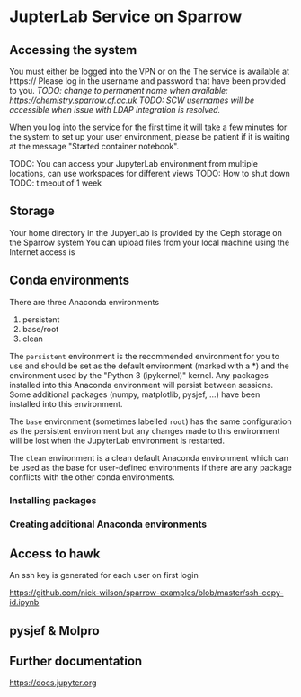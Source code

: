 # JupterLab Service on Sparrow

## Accessing the system

You must either be logged into the VPN or on the 
The service is available at
https://
Please log in the username and password that have been provided to you.
*TODO: change to permanent name when available: https://chemistry.sparrow.cf.ac.uk*
*TODO: SCW usernames will be accessible when issue with LDAP integration is resolved.*

When you log into the service for the first time it will take a few minutes for the system to set up your user environment, please be patient if it is waiting at the message "Started container notebook".

TODO: You can access your JupyterLab environment from multiple locations, can use workspaces for different views
TODO: How to shut down
TODO: timeout of 1 week

## Storage
Your home directory in the JupyerLab is provided by the Ceph storage on the Sparrow system
You can upload files from your local machine using the 
Internet access is  

## Conda environments

There are three Anaconda environments 
1. persistent
2. base/root
3. clean

The `persistent` environment is the recommended environment for you to use and should be set as the default environment (marked with a \*) and the environment used by the "Python 3 (ipykernel)" kernel.
Any packages installed into this Anaconda environment will persist between sessions.
Some additional packages (numpy, matplotlib, pysjef, ...) have been installed into this environment.

The `base` environment (sometimes labelled `root`) has the same configuration as the persistent environment but any changes made to this environment will be lost when the JupyterLab environment is restarted.

The `clean` environment is a clean default Anaconda environment which can be used as the base for user-defined environments if there are any package conflicts with the other conda environments.

### Installing packages

### Creating additional Anaconda environments 

## Access to hawk
An ssh key is generated for each user on first login

https://github.com/nick-wilson/sparrow-examples/blob/master/ssh-copy-id.ipynb

## pysjef & Molpro

## Further documentation
https://docs.jupyter.org
